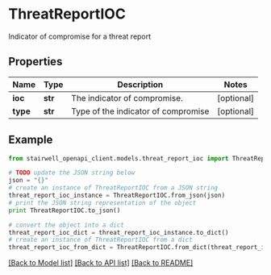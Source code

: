 # ThreatReportIOC

Indicator of compromise for a threat report

## Properties
Name | Type | Description | Notes
------------ | ------------- | ------------- | -------------
**ioc** | **str** | The indicator of compromise. | [optional] 
**type** | **str** | Type of the indicator of compromise | [optional] 

## Example

```python
from stairwell_openapi_client.models.threat_report_ioc import ThreatReportIOC

# TODO update the JSON string below
json = "{}"
# create an instance of ThreatReportIOC from a JSON string
threat_report_ioc_instance = ThreatReportIOC.from_json(json)
# print the JSON string representation of the object
print ThreatReportIOC.to_json()

# convert the object into a dict
threat_report_ioc_dict = threat_report_ioc_instance.to_dict()
# create an instance of ThreatReportIOC from a dict
threat_report_ioc_from_dict = ThreatReportIOC.from_dict(threat_report_ioc_dict)
```
[[Back to Model list]](../README.md#documentation-for-models) [[Back to API list]](../README.md#documentation-for-api-endpoints) [[Back to README]](../README.md)


